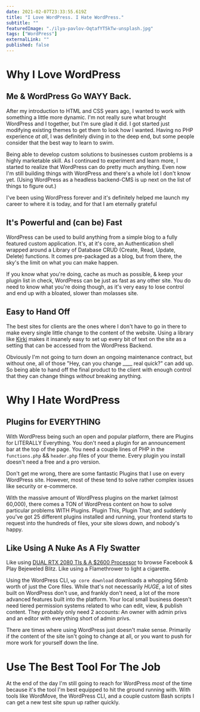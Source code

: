 ```yaml
---
date: 2021-02-07T23:33:55.619Z
title: "I Love WordPress. I Hate WordPress." 
subtitle: ""
featuredImage: "./ilya-pavlov-OqtafYT5kTw-unsplash.jpg"
tags: ["WordPress"]
externalLink: ""
published: false
---
```


# Why I Love WordPress

## Me & WordPress Go WAYY Back.

After my introduction to HTML and CSS years ago, I wanted to work with something a little more dynamic. I'm not really sure what brought WordPress and I together, but I'm sure glad it did. I got started just modifying existing themes to get them to look how I wanted. Having no PHP experience _at all_, I was definitely diving in to the deep end, but some people consider that the best way to learn to swim. 

Being able to develop custom solutions to businesses custom problems is a highly marketable skill. As I continued to experiment and learn more, I started to realize that WordPress can do pretty much anything. Even now I'm still building things with WordPress and there's a whole lot I don't know yet. (Using WordPress as a headless backend-CMS is up next on the list of things to figure out.) 

I've been using WordPress forever and it's definitely helped me launch my career to where it is today, and for that I am eternally grateful 

## It's Powerful and (can be) Fast

WordPress can be used to build anything from a simple blog to a fully featured custom application. It's, at it's core, an Authentication shell wrapped around a Library of Database CRUD (Create, Read, Update, Delete) functions. It comes pre-packaged as a blog, but from there, the sky's the limit on what you can make happen.

If you know what you're doing, cache as much as possible, & keep your plugin list in check, WordPress can be just as fast as any other site. You do need to know what you're doing though, as it's very easy to lose control and end up with a bloated, slower than molasses site. 

## Easy to Hand Off

The best sites for clients are the ones where I don't have to go in there to make every single little change to the content of the website. Using a library like [Kirki](https://kirki.org/) makes it insanely easy to set up every bit of text on the site as a setting that can be accessed from the WordPress Backend. 

Obviously I'm not going to turn down an ongoing maintenance contract, but without one, all of those "Hey, can you change \_\_\_\_ real quick?" can add up. So being able to hand off the final product to the client with enough control that they can change things _without_ breaking anything. 

# Why I Hate WordPress

## Plugins for EVERYTHING

With WordPress being such an open and popular platform, there are Plugins for LITERALLY Everything. You don't need a plugin for an announcement bar at the top of the page. You need a couple lines of PHP in the `functions.php` && `header.php` files of your theme. Every plugin you install doesn't need a free and a pro version.

Don't get me wrong, there are some fantastic Plugins that I use on every WordPress site. However, most of these tend to solve rather complex issues like security or e-commerce. 

With the massive amount of WordPress plugins on the market (almost 60,000), there comes a TON of WordPress content on how to solve particular problems WITH Plugins. Plugin This, Plugin That; and suddenly you've got 25 different plugins installed and running, your frontend starts to request into the hundreds of files, your site slows down, and nobody's happy. 


## Like Using A Nuke As A Fly Swatter

Like using [DUAL RTX 2080 TIs & A $2600 Processor](https://amzn.to/36RAkig) to browse Facebook & Play Bejeweled Blitz. Like using a Flamethrower to light a cigarette. 

Using the WordPress CLI, `wp core download` downloads a whopping 56mb worth of just the Core files. While that's not necessarily _HUGE_, a lot of sites built on WordPress don't use, and frankly don't need, a lot of the more advanced features built into the platform. Your local small business doesn't need tiered permission systems related to who can edit, view, & publish content. They probably only need 2 accounts: An owner with admin privs and an editor with everything short of admin privs. 

There are times where using WordPress just doesn't make sense. Primarily if the content of the site isn't going to change at all, or you want to push for more work for yourself down the line. 


# Use The Best Tool For The Job

At the end of the day I'm still going to reach for WordPress _most_ of the time because it's the tool I'm best equipped to hit the ground running with. With tools like WordMove, the WordPress CLI, and a couple custom Bash scripts I can get a new test site spun up rather quickly. 